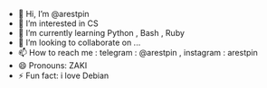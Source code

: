 - 👋 Hi, I’m @arestpin
- 👀 I’m interested in CS
- 🌱 I’m currently learning Python , Bash , Ruby
- 💞️ I’m looking to collaborate on ...
- 📫 How to reach me : telegram : @arestpin , instagram : arestpin
- 😄 Pronouns: ZAKI
- ⚡ Fun fact: i love Debian 

<!---
arestpin/arestpin is a ✨ special ✨ repository because its `README.md` (this file) appears on your GitHub profile.
You can click the Preview link to take a look at your changes.
--->
